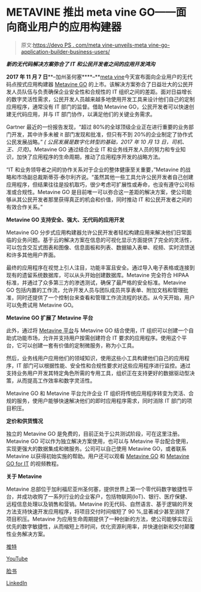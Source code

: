 # METAVINE 推出 meta vine GO——面向商业用户的应用构建器

> 原文:[https://devo PS . com/meta vine-unveils-meta vine-go-application-builder-business-users/](https://devops.com/metavine-unveils-metavine-go-application-builder-business-users/)

***新的无代码解决方案弥合了 IT 和公民开发者之间的应用开发鸿沟***

**2017 年 11 月 7 日****–加州圣何塞****–**[meta vine](https://www.metavine.com/)今天宣布面向企业用户的无代码点按式应用构建器 [Metavine GO](https://www.metavine.com/products/metavine-go/) 的上市。该解决方案弥合了日益壮大的公民开发人员队伍与负责确保企业安全性和合规性的 IT 组织之间的差距。面对日益增长的数字灵活性需求，公民开发人员越来越多地使用开发工具来设计他们自己的定制应用程序，通常没有 IT 部门的监督。借助 Metavine GO，公民开发者可以快速创建无代码应用，并与 IT 部门协作，以满足他们的关键业务需求。

Gartner 最近的一份报告发现，“超过 80%的全球顶级企业正在进行重要的业务部门开发，其中许多未被 it 部门发现和批准，但只有不到 20%的企业制定了协作式公民发展战略。” *( 公民发展是数字化转型的基础，2017 年 10 月 13 日，司机、王、贝克)*。Metavine GO 通过结合企业 IT 和业务线开发人员的努力和专业知识，加快了应用程序的生命周期，推动了应用程序开发的战略方法。

“IT 和业务领导者之间的协作关系对于企业的整体健康至关重要，”Metavine 的战略和市场副总裁斯蒂芬·泰尔利齐说。“虽然其他一些工具允许公民开发者自己创建应用程序，但结果往往是投机取巧，很少考虑可扩展性或寿命，也没有遵守公司标准或合规性。Metavine GO 是目前唯一可以弥合这一差距的解决方案，使公司能够从其公民开发者那里获得真正的机会和价值，同时推动 IT 和公民开发者之间的有效合作关系。”

**Metavine GO 支持安全、强大、无代码的应用开发**

Metavine GO 分步式应用构建器允许公民开发者轻松构建应用来解决他们日常面临的业务问题。基于云的解决方案在信息的可视化显示方面提供了完全的灵活性，可以包含交互式图表和图像、信息面板和列表、数据输入表单、视频、实时流馈送和许多其他用户界面。

最终的应用程序在视觉上引人注目，功能丰富且安全。通过导入电子表格或连接到现有的遗留系统数据库，可以从头开始创建数据库。Metavine 完全符合 HIPAA 标准，并通过了众多第三方的渗透测试，确保了最严格的安全标准。Metavine GO 包括内置的工作流，允许开发人员与团队成员共享表单、附加文档和管理批准，同时还提供了一个控制台来查看和管理工作流流程的状态。从今天开始，用户可以免费试用 Metavine GO。

**Metavine GO 扩展了 Metavine 平台**

此外，通过将 [Metavine 平台](https://www.metavine.com/products/metavine-platform/)与 Metavine GO 结合使用，IT 组织可以创建一个自助式功能市场，允许并支持用户按需创建符合 IT 要求的应用程序。使用这个平台，它可以创建一套有价值的定制微服务，称为小工具。

然后，业务线用户应用他们的领域知识，使用这些小工具构建他们自己的应用程序，IT 部门可以根据性能、安全性和合规性要求对这些应用程序进行监控。通过支持业务用户开发其特定角色所需的专用工具，组织正在支持更好的数据驱动型决策，从而提高工作效率和数字灵活性。

Metavine GO 和 Metavine 平台允许企业 IT 组织将传统应用程序转变为灵活、合规的服务，使用户能够快速解决他们的即时应用程序需求，同时消除 IT 部门的项目积压。

**定价和供货情况**

独立的 Metavine GO 是免费的，目前正处于公共测试阶段，可在这里注册。Metavine GO 可以作为独立解决方案使用，也可以与 Metavine 平台配合使用，实现更强大的数据集成和微服务。公司可以自己使用 Metavine GO，或者联系 Metavine 以获得初始实施的帮助。用户还可以观看 [Metavine GO](https://youtu.be/PpBNhPOH3GM) 和 [Metavine GO for IT](https://youtu.be/KwuyYEVMFXg) 的视频教程。

**关于 Metavine**

Metavine 总部位于加利福尼亚州圣何塞，提供世界上第一个零代码数字敏捷性平台，并成功收购了一系列行业的企业客户，包括物联网(IoT)、银行、医疗保健、远程信息处理以及销售和营销。Metavine 的无代码、自然语言、基于逻辑的开发方法支持快速开发应用程序，将项目交付时间缩短了 90 %,显著减少甚至消除了项目积压。Metavine 为应用生命周期提供了一种创新的方法，使公司能够实现云优先的数字敏捷性，从而缩短上市时间，优化资源利用率，并快速创新和交付颠覆性业务解决方案。

[推特](https://twitter.com/metavine)

[YouTube](https://www.youtube.com/channel/UCVQb7ALybunRkK4uNG-YkGw)

[脸书](https://www.facebook.com/metavine/?hc_ref=ARQtm8OCw0CjjAOiJ96sMzpYM-HCc_2a4iq5u3Cc3K4m5VvJaZ6oRpLZceSRuTsGZcA&fref=nf)

[LinkedIn](https://www.linkedin.com/company/3740241/)